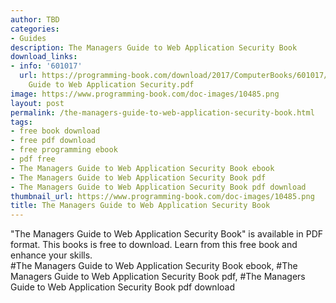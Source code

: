 ```yaml
---
author: TBD
categories:
- Guides
description: The Managers Guide to Web Application Security Book
download_links:
- info: '601017'
  url: https://programming-book.com/download/2017/ComputerBooks/601017/The Managers
    Guide to Web Application Security.pdf
image: https://www.programming-book.com/doc-images/10485.png
layout: post
permalink: /the-managers-guide-to-web-application-security-book.html
tags:
- free book download
- free pdf download
- free programming ebook
- pdf free
- The Managers Guide to Web Application Security Book ebook
- The Managers Guide to Web Application Security Book pdf
- The Managers Guide to Web Application Security Book pdf download
thumbnail_url: https://www.programming-book.com/doc-images/10485.png
title: The Managers Guide to Web Application Security Book
---
```


 
<div class="item-desc text-justify">
  "The Managers Guide to Web Application Security Book" is available in PDF format. This books is free to download. Learn from this free book and enhance your skills.
  <br>
  #The Managers Guide to Web Application Security Book ebook, #The Managers Guide to Web Application Security Book pdf, #The Managers Guide to Web Application Security Book pdf download
</div>